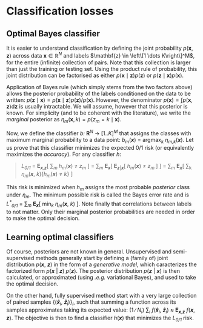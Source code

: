 # Classification losses

## Optimal Bayes classifier

It is easier to understand classification by defining the joint probability $p(\mathbf{x}, \mathbf{z})$ 
across data $\mathbf{x} \in \mathbb{R}^N$ and labels $\mathbf{z} \in \left\[1 \dots K\right\]^M$,
for the entire (infinite) collection of pairs.
Note that this collection is larger than just the training or testing set. Using the 
product rule of probability, this joint distribution can be factorised as either 
$p\left(\mathbf{x} \mid \mathbf{z}\right) p\left(\mathbf{z}\right)$ or $p\left(\mathbf{z} \mid \mathbf{x}\right) p\left(\mathbf{x}\right)$.

Application of Bayes rule (which simply stems from the two factors above) allows the 
posterior probability of the labels conditioned on the data to be written: 
$p\left(\mathbf{z} \mid \mathbf{x}\right) = p\left(\mathbf{x} \mid \mathbf{z}\right) p\left(\mathbf{z}\right) / p\left(\mathbf{x}\right)$. 
However, the denominator $p\left(\mathbf{x}\right) = \int p\left(\mathbf{x}, \mathbf{z}\right) \mathrm{d}\mathbf{z}$
is usually intractable. We will assume, however that this posterior is known.
For simplicity (and to be coherent with the literature), we write the _marginal_
posterior as $\eta_m\left(\mathbf{x}, k\right) = p\left(z_m = k \mid \mathbf{x}\right)$.

Now, we define the classifier _b:_ **R**<sup>_N_</sup> 	&rarr; [1.._K_]<sup>_M_</sup> that assigns the 
classes with maximum marginal probability to a data point: _b<sub>m</sub>_(_**x**_) = argmax<sub>_k_</sub> _&eta;<sub>m,k</sub>_(_**x**_).
Let us prove that this classifier minimizes the expected 0/1 risk (or equivalently maximizes the _accuracy_). For any classifier _h_:
> _L<sub>0/1</sub>_ = **E**<sub>_**x**,**z**_</sub>[ &sum;<sub>_m_</sub> _h<sub>m</sub>_(_**x**_) &ne; _z<sub>m</sub>_ ]
> = &sum;<sub>_m_</sub> **E**<sub>_**x**_</sub>[ **E**<sub>_**z**_|_**x**_</sub>[ _h<sub>m</sub>_(_**x**_) &ne; _z<sub>m</sub>_ ] ]
> = &sum;<sub>_m_</sub> **E**<sub>_**x**_</sub>[ &sum;<sub>k</sub> _&eta;<sub>m</sub>_(_**x**_, _k_){_h<sub>m</sub>_(_**x**_) &ne; _k_} ]

This risk is minimized when _h<sub>m</sub>_ assigns the most probable _posterior_ class under _&eta;<sub>m</sub>_. 
The minimum possible risk is called the Bayes error rate and is 
_L<sup>*</sup><sub>0/1</sub>_ = &sum;<sub>_m_</sub> **E**<sub>_**x**_</sub>[ min<sub>_k_</sub> _&eta;<sub>m</sub>_(_**x**_, _k_) ].
Note finally that correlations between labels to not matter. Only their marginal posterior probabilities are needed 
in order to make the optimal decision.

## Learning optimal classifiers

Of course, posteriors are not known in general. Unsupervised and semi-supervised methods generally start 
by defining a (family of) joint distribution _p_(_**x**_, _**z**_) in the form of a _generative model_, which 
caracterizes the factorized form _p_(_**x**_ | _**z**_) _p_(_**z**_). The posterior distribution _p_(_**z**_ | _**x**_)
is then calculated, or approximated (using _.e.g._ variational Bayes), and used to take the optimal decision.

On the other hand, fully supervised method start with a very large collection of paired samples {(_**x&#770;**_<sub>_i_</sub>, _**z&#770;**_<sub>_i_</sub>)}<sub>_i_</sub>, 
such that summing a function across its samples approximates taking its expected value: 
(1 &#8725; _N<sub>i</sub>_) &sum;<sub>_i_</sub> _f_(_**x&#770;**_<sub>_i_</sub>, _**z&#770;**_<sub>_i_</sub>) &approx; **E**<sub>_**x**_,_**z**_</sub> _f_(_**x**_, _**z**_).
The objective is then to find a classifier _h_(_**x**_) that minimizes the _L<sub>0/1</sub>_ risk.
